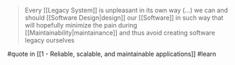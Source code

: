 > Every [[Legacy System]] is unpleasant in its own way (...) we can and should [[Software Design|design]] our [[Software]] in such way that will hopefully minimize the pain during [[Maintainability|maintainance]] and thus avoid creating software legacy ourselves

#quote in [[1 - Reliable, scalable, and maintainable applications]] #learn 